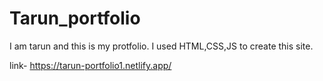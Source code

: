 # Tarun_portfolio

I am tarun and this is my protfolio. 
I used HTML,CSS,JS to create this site.

link- https://tarun-portfolio1.netlify.app/
